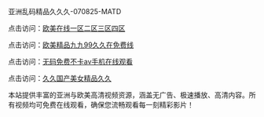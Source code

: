亚洲乱码精品久久久-070825-MATD

点击访问：<a href="https://heiliaoe8ajia.pages.dev/">欧美在线一区二区三区四区</a>

点击访问：<a href="https://heiliaoxqkkct.pages.dev/">欧美精品九九99久久在免费线</a>

点击访问：<a href="https://heiliaoxwd5i8.pages.dev/">无码免费不卡av手机在线观看</a>

点击访问：<a href="https://heiliaowt0d7p.pages.dev/">久久国产美女精品久久</a>

本站提供丰富的亚洲与欧美高清视频资源，涵盖无广告、极速播放、高清内容。所有视频均可免费在线观看，确保您流畅观看每一刻精彩影片！

<span style="display:none;">[Canonical link](https://github.com/bv20250708/bv04 ）</span>
